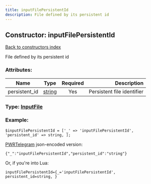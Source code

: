 ```yaml
---
title: inputFilePersistentId
description: File defined by its persistent id
---
```

## Constructor: inputFilePersistentId  
[Back to constructors index](index.md)



File defined by its persistent id

### Attributes:

| Name     |    Type       | Required | Description |
|----------|:-------------:|:--------:|------------:|
|persistent\_id|[string](../types/string.md) | Yes|Persistent file identifier|



### Type: [InputFile](../types/InputFile.md)


### Example:

```
$inputFilePersistentId = ['_' => 'inputFilePersistentId', 'persistent_id' => string, ];
```  

[PWRTelegram](https://pwrtelegram.xyz) json-encoded version:

```
{"_":"inputFilePersistentId","persistent_id":"string"}
```


Or, if you're into Lua:  


```
inputFilePersistentId={_='inputFilePersistentId', persistent_id=string, }

```


